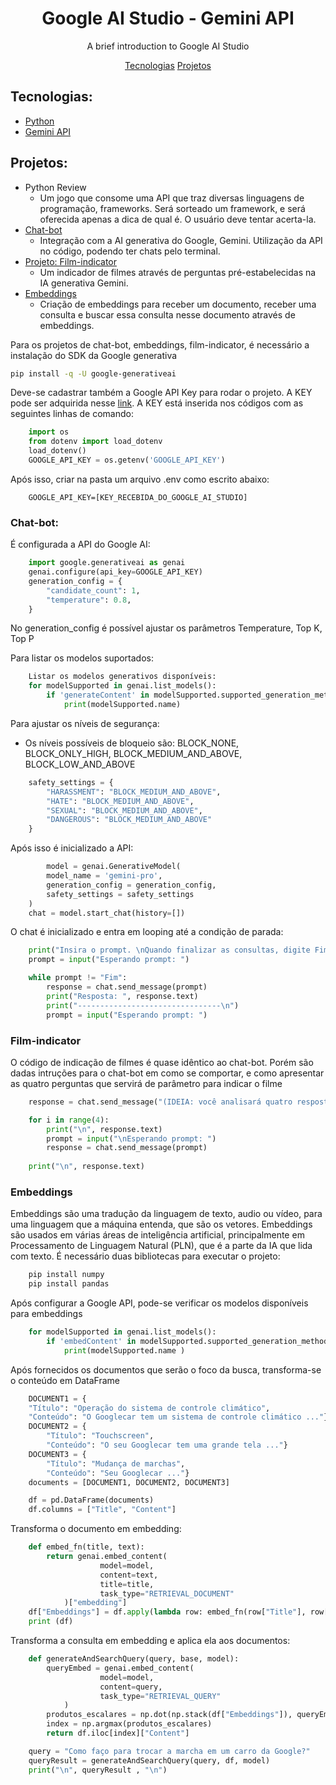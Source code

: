 <div align="center">
<h1> Google AI Studio - Gemini API </h1>
A brief introduction to Google AI Studio

[Tecnologias](#tecnologias)
[Projetos](#projetos)
</div>

## Tecnologias: 
* [Python](https://www.python.org/doc/)
* [Gemini API](https://ai.google.dev/)

## Projetos:
* Python Review
  * Um jogo que consome uma API que traz diversas linguagens de programação, frameworks. Será sorteado um framework, e será oferecida apenas a dica de qual é. O usuário deve tentar acerta-la.
* [Chat-bot](#chat-bot)
  * Integração com a AI generativa do Google, Gemini. Utilização da API no código, podendo ter chats pelo terminal.
* [Projeto: Film-indicator](#film-indicator)
  * Um indicador de filmes através de perguntas pré-estabelecidas na IA generativa Gemini.
* [Embeddings](#embeddings)
  * Criação de embeddings para receber um documento, receber uma consulta e buscar essa consulta nesse documento através de embeddings.

Para os projetos de chat-bot, embeddings, film-indicator, é necessário a instalação do SDK da Google generativa
~~~ bash
pip install -q -U google-generativeai
~~~

Deve-se cadastrar também a Google API Key para rodar o projeto. A KEY pode ser adquirida nesse [link](https://aistudio.google.com/app/prompts/new_chat).
A KEY está inserida nos códigos com as seguintes linhas de comando:
~~~python
    import os
    from dotenv import load_dotenv
    load_dotenv()
    GOOGLE_API_KEY = os.getenv('GOOGLE_API_KEY')
~~~
Após isso, criar na pasta um arquivo .env como escrito abaixo:

~~~ 
    GOOGLE_API_KEY=[KEY_RECEBIDA_DO_GOOGLE_AI_STUDIO]
~~~

### Chat-bot:
É configurada a API do Google AI:
~~~python
    import google.generativeai as genai
    genai.configure(api_key=GOOGLE_API_KEY)
    generation_config = {
        "candidate_count": 1,
        "temperature": 0.8,
    }
~~~
No generation_config é possível ajustar os parâmetros Temperature, Top K, Top P


Para listar os modelos suportados:
~~~python
    Listar os modelos generativos disponíveis: 
    for modelSupported in genai.list_models():
        if 'generateContent' in modelSupported.supported_generation_methods:
            print(modelSupported.name)
~~~

Para ajustar os níveis de segurança:
* Os níveis possíveis de bloqueio são: BLOCK_NONE, BLOCK_ONLY_HIGH, BLOCK_MEDIUM_AND_ABOVE, BLOCK_LOW_AND_ABOVE
~~~python
    safety_settings = { 
        "HARASSMENT": "BLOCK_MEDIUM_AND_ABOVE",
        "HATE": "BLOCK_MEDIUM_AND_ABOVE",
        "SEXUAL": "BLOCK_MEDIUM_AND_ABOVE",
        "DANGEROUS": "BLOCK_MEDIUM_AND_ABOVE"
    }
~~~

Após isso é inicializado a API: 
~~~python
        model = genai.GenerativeModel(
        model_name = 'gemini-pro',
        generation_config = generation_config,
        safety_settings = safety_settings
    )
    chat = model.start_chat(history=[])
~~~

O chat é inicializado e entra em looping até a condição de parada:
~~~python
    print("Insira o prompt. \nQuando finalizar as consultas, digite Fim\n")
    prompt = input("Esperando prompt: ")

    while prompt != "Fim":
        response = chat.send_message(prompt)
        print("Resposta: ", response.text)
        print("--------------------------------\n")
        prompt = input("Esperando prompt: ")
~~~

### Film-indicator
O código de indicação de filmes é quase idêntico ao chat-bot.
Porém são dadas intruções para o chat-bot em como se comportar, e como apresentar as quatro perguntas que servirá de parâmetro para indicar o filme
~~~ python
    response = chat.send_message("(IDEIA: você analisará quatro respostas minhas, para quatro perguntas que você vai fazer para mim, de forma criativa. Somente no final das quatro perguntas você me indicará um filme ou uma série, com base nessas quatro respostas. REQUISITOS: NÃO FAÇA DUAS PERGUNTAS DE UMA VEZ, faça uma pergunta e espere a resposta e NÃO indique o filme antes das quatro perguntas. PERGUNTAS: PRIMEIRA: qual gênero você gostaria de assistir? SEGUNDA: cite três filmes desse mesmo gênero que você gostou de ver? TERCEIRA: qual tema você gostaria de assistir? QUARTA: você prefere uma série ou filme?) Faça a primeira pergunta agora")

    for i in range(4):
        print("\n", response.text)
        prompt = input("\nEsperando prompt: ")
        response = chat.send_message(prompt)
        
    print("\n", response.text)
~~~

### Embeddings
Embeddings são uma tradução da linguagem de texto, audio ou vídeo, para uma linguagem que a máquina entenda, que são os vetores. Embeddings são usados em várias áreas de inteligência artificial, principalmente em Processamento de Linguagem Natural (PLN), que é a parte da IA que lida com texto. 
É necessário duas bibliotecas para executar o projeto:
~~~bash
    pip install numpy
    pip install pandas
~~~

Após configurar a Google API, pode-se verificar os modelos disponíveis para embeddings
~~~python
    for modelSupported in genai.list_models():
        if 'embedContent' in modelSupported.supported_generation_methods:
            print(modelSupported.name )
~~~

Após fornecidos os documentos que serão o foco da busca, transforma-se o conteúdo em DataFrame
~~~python
    DOCUMENT1 = {
    "Título": "Operação do sistema de controle climático",
    "Conteúdo": "O Googlecar tem um sistema de controle climático ..."}
    DOCUMENT2 = {
        "Título": "Touchscreen",
        "Conteúdo": "O seu Googlecar tem uma grande tela ..."}
    DOCUMENT3 = {
        "Título": "Mudança de marchas",
        "Conteúdo": "Seu Googlecar ..."}
    documents = [DOCUMENT1, DOCUMENT2, DOCUMENT3]

    df = pd.DataFrame(documents)
    df.columns = ["Title", "Content"]
~~~

Transforma o documento em embedding:
~~~python
    def embed_fn(title, text):
        return genai.embed_content(
                    model=model,
                    content=text,
                    title=title,
                    task_type="RETRIEVAL_DOCUMENT"
            )["embedding"]
    df["Embeddings"] = df.apply(lambda row: embed_fn(row["Title"], row["Content"]), axis=1)
    print (df)
~~~

Transforma a consulta em embedding e aplica ela aos documentos: 
~~~python
    def generateAndSearchQuery(query, base, model):
        queryEmbed = genai.embed_content(
                    model=model,
                    content=query,
                    task_type="RETRIEVAL_QUERY"
            )
        produtos_escalares = np.dot(np.stack(df["Embeddings"]), queryEmbed["embedding"])
        index = np.argmax(produtos_escalares)
        return df.iloc[index]["Content"]

    query = "Como faço para trocar a marcha em um carro da Google?"
    queryResult = generateAndSearchQuery(query, df, model)
    print("\n", queryResult , "\n")
~~~
